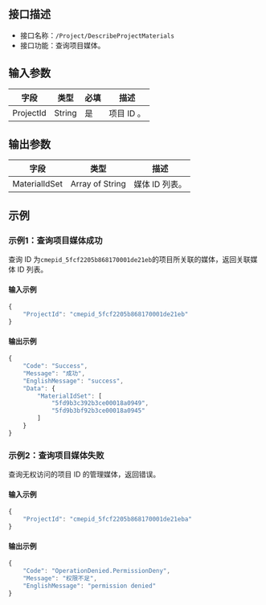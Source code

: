 <!-- 注意：本文档由 gen_client_api_from_core.sh 脚本自动生成，如有修改需求，请阅读 readme.md -->
## 接口描述
- 接口名称：`/Project/DescribeProjectMaterials`
- 接口功能：查询项目媒体。


## 输入参数

字段 | 类型 | 必填 | 描述
------- | ------- | ------- | -------
ProjectId | String | 是 |项目 ID 。


## 输出参数

字段 | 类型 | 描述
------- | ------- | -------
MaterialIdSet | Array of String | 媒体 ID 列表。


## 示例
### 示例1：查询项目媒体成功
查询 ID 为`cmepid_5fcf2205b868170001de21eb`的项目所关联的媒体，返回关联媒体 ID 列表。

#### 输入示例
```javascript
{
    "ProjectId": "cmepid_5fcf2205b868170001de21eb"
}
```


#### 输出示例
```javascript
{
    "Code": "Success",
    "Message": "成功",
    "EnglishMessage": "success",
    "Data": {
        "MaterialIdSet": [
            "5fd9b3c392b3ce00018a0949",
            "5fd9b3bf92b3ce00018a0945"
        ]
    }
}
```
### 示例2：查询项目媒体失败
查询无权访问的项目 ID 的管理媒体，返回错误。

#### 输入示例
```javascript
{
    "ProjectId": "cmepid_5fcf2205b868170001de21eba"
}
```


#### 输出示例
```javascript
{
    "Code": "OperationDenied.PermissionDeny",
    "Message": "权限不足",
    "EnglishMessage": "permission denied"
}
```

